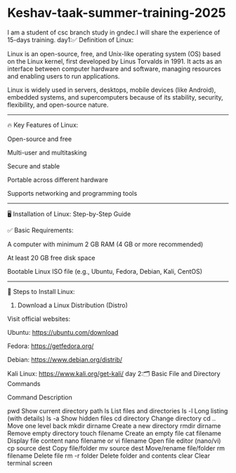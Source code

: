 # Keshav-taak-summer-training-2025
I am a student of csc branch study in gndec.I will share the experience of 15-days training.
day1:✅ Definition of Linux:

Linux is an open-source, free, and Unix-like operating system (OS) based on the Linux kernel, first developed by Linus Torvalds in 1991. It acts as an interface between computer hardware and software, managing resources and enabling users to run applications.

Linux is widely used in servers, desktops, mobile devices (like Android), embedded systems, and supercomputers because of its stability, security, flexibility, and open-source nature.


---

🔥 Key Features of Linux:

Open-source and free

Multi-user and multitasking

Secure and stable

Portable across different hardware

Supports networking and programming tools



---

🖥️ Installation of Linux: Step-by-Step Guide

✅ Basic Requirements:

A computer with minimum 2 GB RAM (4 GB or more recommended)

At least 20 GB free disk space

Bootable Linux ISO file (e.g., Ubuntu, Fedora, Debian, Kali, CentOS)



---

🚀 Steps to Install Linux:

1. Download a Linux Distribution (Distro)

Visit official websites:

Ubuntu: https://ubuntu.com/download

Fedora: https://getfedora.org/

Debian: https://www.debian.org/distrib/

Kali Linux: https://www.kali.org/get-kali/
day 2:🗂️ Basic File and Directory Commands

Command	Description

pwd	Show current directory path
ls	List files and directories
ls -l	Long listing (with details)
ls -a	Show hidden files
cd directory	Change directory
cd ..	Move one level back
mkdir dirname	Create a new directory
rmdir dirname	Remove empty directory
touch filename	Create an empty file
cat filename	Display file content
nano filename or vi filename	Open file editor (nano/vi)
cp source dest	Copy file/folder
mv source dest	Move/rename file/folder
rm filename	Delete file
rm -r folder	Delete folder and contents
clear	Clear terminal screen

